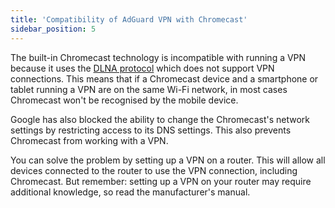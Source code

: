 ```yaml
---
title: 'Compatibility of AdGuard VPN with Chromecast'
sidebar_position: 5
---
```


The built-in Chromecast technology is incompatible with running a VPN because it uses the [DLNA protocol](https://en.wikipedia.org/wiki/Digital_Living_Network_Alliance) which does not support VPN connections. This means that if a Chromecast device and a smartphone or tablet running a VPN are on the same Wi-Fi network, in most cases Chromecast won't be recognised by the mobile device.

Google has also blocked the ability to change the Chromecast's network settings by restricting access to its DNS settings. This also prevents Chromecast from working with a VPN.

You can solve the problem by setting up a VPN on a router. This will allow all devices connected to the router to use the VPN connection, including Chromecast. But remember: setting up a VPN on your router may require additional knowledge, so read the manufacturer's manual.